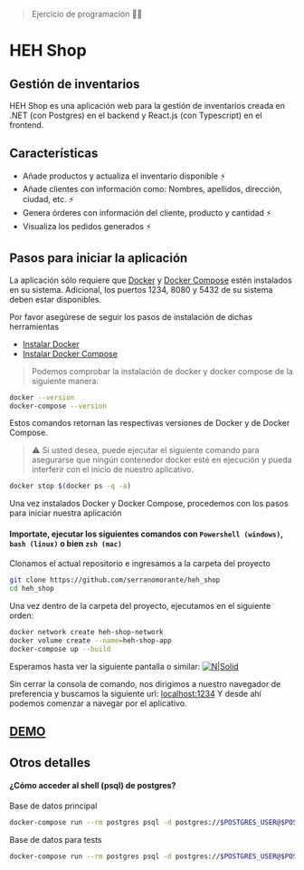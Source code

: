 > Ejercicio de programación 👨‍🔬

# HEH Shop
## Gestión de inventarios

HEH Shop es una aplicación web para la gestión de inventarios creada en .NET (con Postgres) en el backend y React.js (con Typescript) en el frontend.

## Características

- Añade productos y actualiza el inventario disponible ⚡
- Añade clientes con información como: Nombres, apellidos, dirección, ciudad, etc. ⚡
- Genera órderes con información del cliente, producto y cantidad ⚡
- Visualiza los pedidos generados ⚡

## Pasos para iniciar la aplicación
La aplicación sólo requiere que [Docker](https://www.docker.com/) y [Docker Compose](https://docs.docker.com/compose/) estén instalados en su sistema.
Adicional, los puertos 1234, 8080 y 5432 de su sistema deben estar disponibles.

Por favor asegúrese de seguir los pasos de instalación de dichas herramientas
- [Instalar Docker](https://docs.docker.com/engine/install/)
- [Instalar Docker Compose](https://docs.docker.com/compose/install/)

> Podemos comprobar la instalación de docker y docker compose de la siguiente manera:
```sh
docker --version
docker-compose --version
```
Estos comandos retornan las respectivas versiones de Docker y de Docker Compose.

> ⚠ Si usted desea, puede ejecutar el siguiente comando para asegurarse que ningún contenedor docker esté en ejecución y pueda interferir con el inicio de nuestro aplicativo.
```sh
docker stop $(docker ps -q -a)
```
Una vez instalados Docker y Docker Compose, procedemos con los pasos para iniciar nuestra aplicación

#### Importate, ejecutar los siguientes comandos con `Powershell (windows)`, `bash (linux)` o bien `zsh (mac)`

Clonamos el actual repositorio e ingresamos a la carpeta del proyecto
```sh
git clone https://github.com/serranomorante/heh_shop
cd heh_shop
```

Una vez dentro de la carpeta del proyecto, ejecutamos en el siguiente orden:
```sh
docker network create heh-shop-network
docker volume create --name=heh-shop-app
docker-compose up --build
```
Esperamos hasta ver la siguiente pantalla o similar:
[![N|Solid](https://i.postimg.cc/RVVW0kSv/Code-h-Ln-TMTz-EF3.png)](https://nodesource.com/products/nsolid)

Sin cerrar la consola de comando, nos dirigimos a nuestro navegador de preferencia y buscamos la siguiente url:
[localhost:1234](http://localhost:1234)
Y desde ahí podemos comenzar a navegar por el aplicativo.


## [DEMO](https://heh.serranomorante.com)


## Otros detalles
#### ¿Cómo acceder al shell (psql) de postgres?
Base de datos principal
```sh
docker-compose run --rm postgres psql -d postgres://$POSTGRES_USER@$POSTGRES_HOST/$POSTGRES_DB
```
Base de datos para tests
```sh
docker-compose run --rm postgres psql -d postgres://$POSTGRES_USER@$POSTGRES_HOST/$POSTGRES_TEST_DB
```